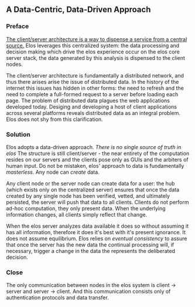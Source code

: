 A Data-Centric, Data-Driven Approach
------------------------------------

### Preface

[The client/server architecture is a way to dispense a service from a central source.](http://composingprograms.com/pages/46-distributed-computing.html#client-server-architecture) Elos leverages this centralized system: the data processing and decision making which drive the elos experience occur on the elos core server stack, the data generated by this analysis is dispensed to the client nodes.

The client/server architecture is fundamentally a distributed network, and thus there arises arise the issue of distributed data. In the history of the internet this issues has hidden in other forms: the need to refresh and the need to complete a full-formed request to a server before loading each page. The problem of distributed data plagues the web applications developed today. Desiging and developing a host of client applications across several platforms reveals distributed data as an integral problem. Elos does not shy from this clarification.

### Solution

Elos adopts a data-driven approach. *There is no single source of truth in elos* The structure is still client/server - the near entirety of the computation resides on our servers and the clients pose only as GUIs and the arbiters of human input. Do not be mistaken, elos' approach to data is fundamentally _masterless_. Any node can _create_ data.

Any client node or the server node can create data for a user: the hub (which exists only on the centralized server) ensures that once the data created by any single node has been verified, vetted, and ultimately persisted, the server will push that data to all clients. Clients do not perform  ad-hoc computation, they only present data. When the underlying information changes, all clients simply reflect that change.

When the elos server analyzes data available it does so without assuming it has all information, therefore it does it's best with it's present ignorance. It does not assume equilibrium. Elos relies on _eventual consistency_ to assure that once the server has the new data the continual processing will, if necessary, trigger a change in the data the represents the deliberated decision.

### Close

The only communication between nodes in the elos system is client -> server and server -> client. And this communication consists only of authentication protocols and data transfer.
